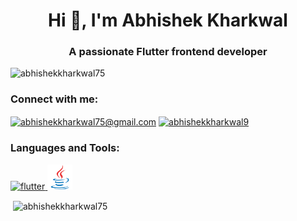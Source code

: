 <h1 align="center">Hi 👋, I'm Abhishek Kharkwal</h1>
<h3 align="center">A passionate Flutter frontend developer</h3>

<p align="left"> <img src="https://komarev.com/ghpvc/?username=abhishekkharkwal75&label=Profile%20views&color=0e75b6&style=flat" alt="abhishekkharkwal75" /> </p>

<h3 align="left">Connect with me:</h3>
<p align="left">
<a href="https://linkedin.com/in/abhishekkharkwal75@gmail.com" target="blank"><img align="center" src="https://raw.githubusercontent.com/rahuldkjain/github-profile-readme-generator/master/src/images/icons/Social/linked-in-alt.svg" alt="abhishekkharkwal75@gmail.com" height="30" width="40" /></a>
<a href="https://fb.com/abhishekkharkwal9" target="blank"><img align="center" src="https://raw.githubusercontent.com/rahuldkjain/github-profile-readme-generator/master/src/images/icons/Social/facebook.svg" alt="abhishekkharkwal9" height="30" width="40" /></a>
</p>

<h3 align="left">Languages and Tools:</h3>
<p align="left"> <a href="https://flutter.dev" target="_blank"> <img src="https://www.vectorlogo.zone/logos/flutterio/flutterio-icon.svg" alt="flutter" width="40" height="40"/> </a> <a href="https://www.java.com" target="_blank"> <img src="https://raw.githubusercontent.com/devicons/devicon/master/icons/java/java-original.svg" alt="java" width="40" height="40"/> </a> </p>

<p>&nbsp;<img align="center" src="https://github-readme-stats.vercel.app/api?username=abhishekkharkwal75&show_icons=true&locale=en" alt="abhishekkharkwal75" /></p>
